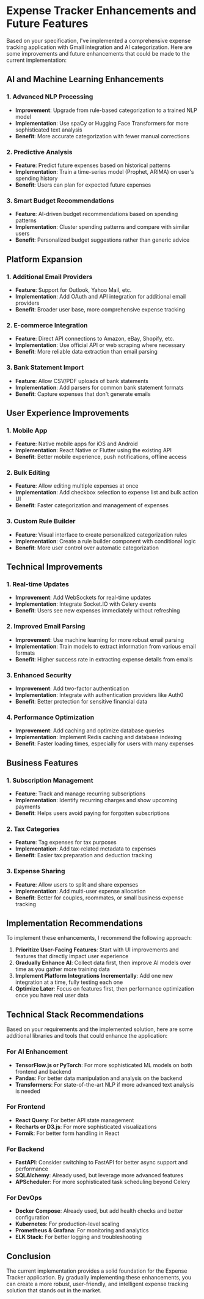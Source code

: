 # Expense Tracker Enhancements and Future Features

Based on your specification, I've implemented a comprehensive expense tracking application with Gmail integration and AI categorization. Here are some improvements and future enhancements that could be made to the current implementation:

## AI and Machine Learning Enhancements

### 1. Advanced NLP Processing
- **Improvement**: Upgrade from rule-based categorization to a trained NLP model
- **Implementation**: Use spaCy or Hugging Face Transformers for more sophisticated text analysis
- **Benefit**: More accurate categorization with fewer manual corrections

### 2. Predictive Analysis
- **Feature**: Predict future expenses based on historical patterns
- **Implementation**: Train a time-series model (Prophet, ARIMA) on user's spending history
- **Benefit**: Users can plan for expected future expenses

### 3. Smart Budget Recommendations
- **Feature**: AI-driven budget recommendations based on spending patterns
- **Implementation**: Cluster spending patterns and compare with similar users
- **Benefit**: Personalized budget suggestions rather than generic advice

## Platform Expansion

### 1. Additional Email Providers
- **Feature**: Support for Outlook, Yahoo Mail, etc.
- **Implementation**: Add OAuth and API integration for additional email providers
- **Benefit**: Broader user base, more comprehensive expense tracking

### 2. E-commerce Integration
- **Feature**: Direct API connections to Amazon, eBay, Shopify, etc.
- **Implementation**: Use official API or web scraping where necessary
- **Benefit**: More reliable data extraction than email parsing

### 3. Bank Statement Import
- **Feature**: Allow CSV/PDF uploads of bank statements
- **Implementation**: Add parsers for common bank statement formats
- **Benefit**: Capture expenses that don't generate emails

## User Experience Improvements

### 1. Mobile App
- **Feature**: Native mobile apps for iOS and Android
- **Implementation**: React Native or Flutter using the existing API
- **Benefit**: Better mobile experience, push notifications, offline access

### 2. Bulk Editing
- **Feature**: Allow editing multiple expenses at once
- **Implementation**: Add checkbox selection to expense list and bulk action UI
- **Benefit**: Faster categorization and management of expenses

### 3. Custom Rule Builder
- **Feature**: Visual interface to create personalized categorization rules
- **Implementation**: Create a rule builder component with conditional logic
- **Benefit**: More user control over automatic categorization

## Technical Improvements

### 1. Real-time Updates
- **Improvement**: Add WebSockets for real-time updates
- **Implementation**: Integrate Socket.IO with Celery events
- **Benefit**: Users see new expenses immediately without refreshing

### 2. Improved Email Parsing
- **Improvement**: Use machine learning for more robust email parsing
- **Implementation**: Train models to extract information from various email formats
- **Benefit**: Higher success rate in extracting expense details from emails

### 3. Enhanced Security
- **Improvement**: Add two-factor authentication
- **Implementation**: Integrate with authentication providers like Auth0
- **Benefit**: Better protection for sensitive financial data

### 4. Performance Optimization
- **Improvement**: Add caching and optimize database queries
- **Implementation**: Implement Redis caching and database indexing
- **Benefit**: Faster loading times, especially for users with many expenses

## Business Features

### 1. Subscription Management
- **Feature**: Track and manage recurring subscriptions
- **Implementation**: Identify recurring charges and show upcoming payments
- **Benefit**: Helps users avoid paying for forgotten subscriptions

### 2. Tax Categories
- **Feature**: Tag expenses for tax purposes
- **Implementation**: Add tax-related metadata to expenses
- **Benefit**: Easier tax preparation and deduction tracking

### 3. Expense Sharing
- **Feature**: Allow users to split and share expenses
- **Implementation**: Add multi-user expense allocation
- **Benefit**: Better for couples, roommates, or small business expense tracking

## Implementation Recommendations

To implement these enhancements, I recommend the following approach:

1. **Prioritize User-Facing Features**: Start with UI improvements and features that directly impact user experience
2. **Gradually Enhance AI**: Collect data first, then improve AI models over time as you gather more training data
3. **Implement Platform Integrations Incrementally**: Add one new integration at a time, fully testing each one
4. **Optimize Later**: Focus on features first, then performance optimization once you have real user data

## Technical Stack Recommendations

Based on your requirements and the implemented solution, here are some additional libraries and tools that could enhance the application:

### For AI Enhancement
- **TensorFlow.js or PyTorch**: For more sophisticated ML models on both frontend and backend
- **Pandas**: For better data manipulation and analysis on the backend
- **Transformers**: For state-of-the-art NLP if more advanced text analysis is needed

### For Frontend
- **React Query**: For better API state management
- **Recharts or D3.js**: For more sophisticated visualizations
- **Formik**: For better form handling in React

### For Backend
- **FastAPI**: Consider switching to FastAPI for better async support and performance
- **SQLAlchemy**: Already used, but leverage more advanced features
- **APScheduler**: For more sophisticated task scheduling beyond Celery

### For DevOps
- **Docker Compose**: Already used, but add health checks and better configuration
- **Kubernetes**: For production-level scaling
- **Prometheus & Grafana**: For monitoring and analytics
- **ELK Stack**: For better logging and troubleshooting

## Conclusion

The current implementation provides a solid foundation for the Expense Tracker application. By gradually implementing these enhancements, you can create a more robust, user-friendly, and intelligent expense tracking solution that stands out in the market.
